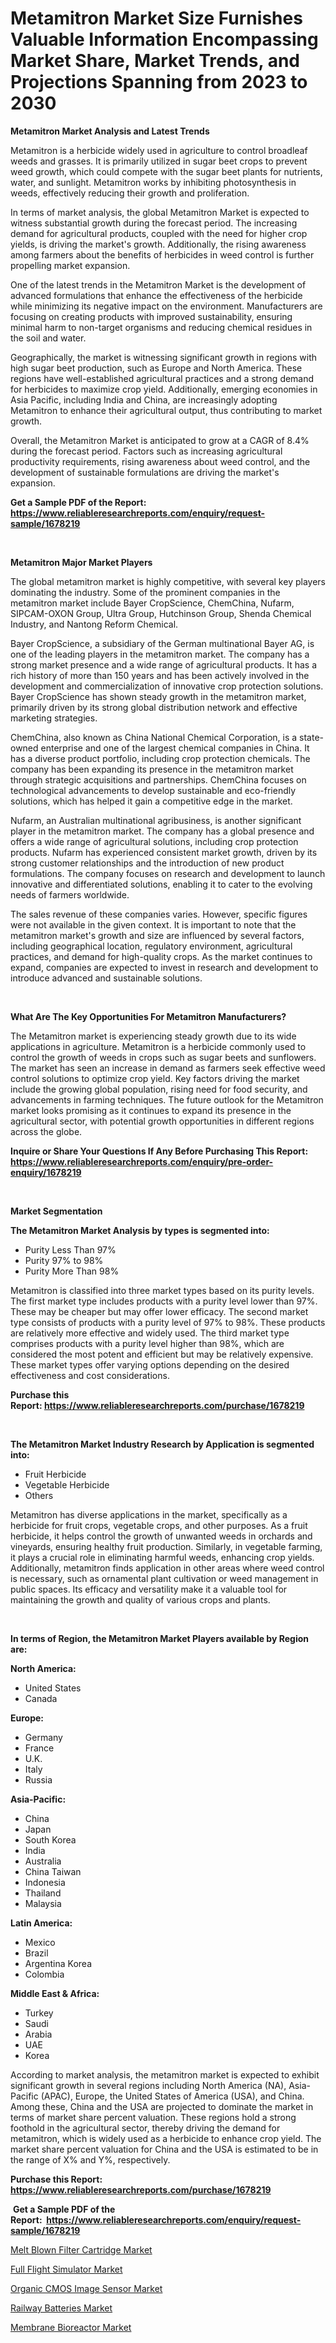 <p><h1>Metamitron Market Size Furnishes Valuable Information Encompassing Market Share, Market Trends, and Projections Spanning from 2023 to 2030</h1></p><p><strong>Metamitron Market Analysis and Latest Trends</strong></p>
<p><p>Metamitron is a herbicide widely used in agriculture to control broadleaf weeds and grasses. It is primarily utilized in sugar beet crops to prevent weed growth, which could compete with the sugar beet plants for nutrients, water, and sunlight. Metamitron works by inhibiting photosynthesis in weeds, effectively reducing their growth and proliferation.</p><p>In terms of market analysis, the global Metamitron Market is expected to witness substantial growth during the forecast period. The increasing demand for agricultural products, coupled with the need for higher crop yields, is driving the market's growth. Additionally, the rising awareness among farmers about the benefits of herbicides in weed control is further propelling market expansion.</p><p>One of the latest trends in the Metamitron Market is the development of advanced formulations that enhance the effectiveness of the herbicide while minimizing its negative impact on the environment. Manufacturers are focusing on creating products with improved sustainability, ensuring minimal harm to non-target organisms and reducing chemical residues in the soil and water.</p><p>Geographically, the market is witnessing significant growth in regions with high sugar beet production, such as Europe and North America. These regions have well-established agricultural practices and a strong demand for herbicides to maximize crop yield. Additionally, emerging economies in Asia Pacific, including India and China, are increasingly adopting Metamitron to enhance their agricultural output, thus contributing to market growth.</p><p>Overall, the Metamitron Market is anticipated to grow at a CAGR of 8.4% during the forecast period. Factors such as increasing agricultural productivity requirements, rising awareness about weed control, and the development of sustainable formulations are driving the market's expansion.</p></p>
<p><strong>Get a Sample PDF of the Report:&nbsp; <a href="https://www.reliableresearchreports.com/enquiry/request-sample/1678219">https://www.reliableresearchreports.com/enquiry/request-sample/1678219</a></strong></p>
<p>&nbsp;</p>
<p><strong>Metamitron Major Market Players</strong></p>
<p><p>The global metamitron market is highly competitive, with several key players dominating the industry. Some of the prominent companies in the metamitron market include Bayer CropScience, ChemChina, Nufarm, SIPCAM-OXON Group, Ultra Group, Hutchinson Group, Shenda Chemical Industry, and Nantong Reform Chemical.</p><p>Bayer CropScience, a subsidiary of the German multinational Bayer AG, is one of the leading players in the metamitron market. The company has a strong market presence and a wide range of agricultural products. It has a rich history of more than 150 years and has been actively involved in the development and commercialization of innovative crop protection solutions. Bayer CropScience has shown steady growth in the metamitron market, primarily driven by its strong global distribution network and effective marketing strategies.</p><p>ChemChina, also known as China National Chemical Corporation, is a state-owned enterprise and one of the largest chemical companies in China. It has a diverse product portfolio, including crop protection chemicals. The company has been expanding its presence in the metamitron market through strategic acquisitions and partnerships. ChemChina focuses on technological advancements to develop sustainable and eco-friendly solutions, which has helped it gain a competitive edge in the market.</p><p>Nufarm, an Australian multinational agribusiness, is another significant player in the metamitron market. The company has a global presence and offers a wide range of agricultural solutions, including crop protection products. Nufarm has experienced consistent market growth, driven by its strong customer relationships and the introduction of new product formulations. The company focuses on research and development to launch innovative and differentiated solutions, enabling it to cater to the evolving needs of farmers worldwide.</p><p>The sales revenue of these companies varies. However, specific figures were not available in the given context. It is important to note that the metamitron market's growth and size are influenced by several factors, including geographical location, regulatory environment, agricultural practices, and demand for high-quality crops. As the market continues to expand, companies are expected to invest in research and development to introduce advanced and sustainable solutions.</p></p>
<p>&nbsp;</p>
<p><strong>What Are The Key Opportunities For Metamitron Manufacturers?</strong></p>
<p><p>The Metamitron market is experiencing steady growth due to its wide applications in agriculture. Metamitron is a herbicide commonly used to control the growth of weeds in crops such as sugar beets and sunflowers. The market has seen an increase in demand as farmers seek effective weed control solutions to optimize crop yield. Key factors driving the market include the growing global population, rising need for food security, and advancements in farming techniques. The future outlook for the Metamitron market looks promising as it continues to expand its presence in the agricultural sector, with potential growth opportunities in different regions across the globe.</p></p>
<p><strong>Inquire or Share Your Questions If Any Before Purchasing This Report: <a href="https://www.reliableresearchreports.com/enquiry/pre-order-enquiry/1678219">https://www.reliableresearchreports.com/enquiry/pre-order-enquiry/1678219</a></strong></p>
<p>&nbsp;</p>
<p><strong>Market Segmentation</strong></p>
<p><strong>The Metamitron Market Analysis by types is segmented into:</strong></p>
<p><ul><li>Purity Less Than 97%</li><li>Purity 97% to 98%</li><li>Purity More Than 98%</li></ul></p>
<p><p>Metamitron is classified into three market types based on its purity levels. The first market type includes products with a purity level lower than 97%. These may be cheaper but may offer lower efficacy. The second market type consists of products with a purity level of 97% to 98%. These products are relatively more effective and widely used. The third market type comprises products with a purity level higher than 98%, which are considered the most potent and efficient but may be relatively expensive. These market types offer varying options depending on the desired effectiveness and cost considerations.</p></p>
<p><strong>Purchase this Report:&nbsp;<a href="https://www.reliableresearchreports.com/purchase/1678219">https://www.reliableresearchreports.com/purchase/1678219</a></strong></p>
<p>&nbsp;</p>
<p><strong>The Metamitron Market Industry Research by Application is segmented into:</strong></p>
<p><ul><li>Fruit Herbicide</li><li>Vegetable Herbicide</li><li>Others</li></ul></p>
<p><p>Metamitron has diverse applications in the market, specifically as a herbicide for fruit crops, vegetable crops, and other purposes. As a fruit herbicide, it helps control the growth of unwanted weeds in orchards and vineyards, ensuring healthy fruit production. Similarly, in vegetable farming, it plays a crucial role in eliminating harmful weeds, enhancing crop yields. Additionally, metamitron finds application in other areas where weed control is necessary, such as ornamental plant cultivation or weed management in public spaces. Its efficacy and versatility make it a valuable tool for maintaining the growth and quality of various crops and plants.</p></p>
<p>&nbsp;</p>
<p><strong>In terms of Region, the Metamitron Market Players available by Region are:</strong></p>
<p>
    <p> <strong> North America: </strong>
        <ul>
            <li>United States</li>
            <li>Canada</li>
        </ul>
        </p> 
    <p> <strong> Europe: </strong>
        <ul>
            <li>Germany</li>
            <li>France</li>
            <li>U.K.</li>
            <li>Italy</li>
            <li>Russia</li>
        </ul>
        </p> 
    <p> <strong> Asia-Pacific: </strong>
        <ul>
            <li>China</li>
            <li>Japan</li>
            <li>South Korea</li>
            <li>India</li>
            <li>Australia</li>
            <li>China Taiwan</li>
            <li>Indonesia</li>
            <li>Thailand</li>
            <li>Malaysia</li>
        </ul>
        </p> 
    <p> <strong> Latin America: </strong>
        <ul>
            <li>Mexico</li>
            <li>Brazil</li>
            <li>Argentina Korea</li>
            <li>Colombia</li>
        </ul>
        </p> 
    <p> <strong> Middle East & Africa: </strong>
        <ul>
            <li>Turkey</li>
            <li>Saudi</li>
            <li>Arabia</li>
            <li>UAE</li>
            <li>Korea</li>
        </ul>
    </p>
    </p>
<p><p>According to market analysis, the metamitron market is expected to exhibit significant growth in several regions including North America (NA), Asia-Pacific (APAC), Europe, the United States of America (USA), and China. Among these, China and the USA are projected to dominate the market in terms of market share percent valuation. These regions hold a strong foothold in the agricultural sector, thereby driving the demand for metamitron, which is widely used as a herbicide to enhance crop yield. The market share percent valuation for China and the USA is estimated to be in the range of X% and Y%, respectively.</p></p>
<p><strong>Purchase this Report: <a href="https://www.reliableresearchreports.com/purchase/1678219">https://www.reliableresearchreports.com/purchase/1678219</a></strong></p>
<p>&nbsp;<strong>Get a Sample PDF of the Report:&nbsp;&nbsp;<a href="https://www.reliableresearchreports.com/enquiry/request-sample/1678219">https://www.reliableresearchreports.com/enquiry/request-sample/1678219</a></strong></p>
<p><strong></strong></p>
<p><p><a href="https://medium.com/@greisdukagjini2014/melt-blown-filter-cartridge-market-size-cagr-trends-2024-2030-82893b47f743">Melt Blown Filter Cartridge Market</a></p><p><a href="https://medium.com/@loretamusaj85/full-flight-simulator-market-size-cagr-trends-2024-2030-50b4aef3597f">Full Flight Simulator Market</a></p><p><a href="https://medium.com/@primeyash92/organic-cmos-image-sensor-market-trends-and-market-analysis-forecasted-for-period-2023-2030-2642c9486e74">Organic CMOS Image Sensor Market</a></p><p><a href="https://medium.com/@entelaloshi55/railway-batteries-market-size-reveals-the-best-marketing-channels-in-global-industry-b502261ce279">Railway Batteries Market</a></p><p><a href="https://medium.com/@anamariaagolli86/membrane-bioreactor-market-insights-into-market-cagr-market-trends-and-growth-strategies-ad19d1416279">Membrane Bioreactor Market</a></p></p>